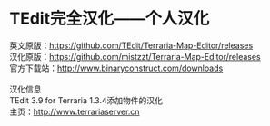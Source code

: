 TEdit完全汉化——个人汉化
=
英文原版：https://github.com/TEdit/Terraria-Map-Editor/releases<br>
汉化原版：https://github.com/mistzzt/Terraria-Map-Editor/releases<br>
官方下载站：http://www.binaryconstruct.com/downloads<br><br>
汉化信息<br>
TEdit 3.9 for Terraria 1.3.4添加物件的汉化<br>
主页：http://www.terrariaserver.cn
